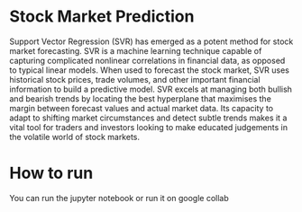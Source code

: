

# Stock Market Prediction
Support Vector Regression (SVR) has emerged as a potent method for stock market forecasting. SVR is a machine learning technique capable of capturing complicated nonlinear correlations in financial data, as opposed to typical linear models. When used to forecast the stock market, SVR uses historical stock prices, trade volumes, and other important financial information to build a predictive model. SVR excels at managing both bullish and bearish trends by locating the best hyperplane that maximises the margin between forecast values and actual market data. Its capacity to adapt to shifting market circumstances and detect subtle trends makes it a vital tool for traders and investors looking to make educated judgements in the volatile world of stock markets.
# How to run
You can run the jupyter notebook or run it on google collab
